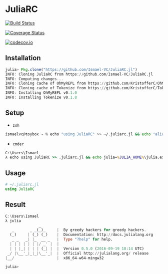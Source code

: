 # JuliaRC

[![Build Status](https://travis-ci.org/Ismael-VC/JuliaRC.jl.svg?branch=master)](https://travis-ci.org/Ismael-VC/JuliaRC.jl)

[![Coverage Status](https://coveralls.io/repos/Ismael-VC/JuliaRC.jl/badge.svg?branch=master&service=github)](https://coveralls.io/github/Ismael-VC/JuliaRC.jl?branch=master)

[![codecov.io](http://codecov.io/github/Ismael-VC/JuliaRC.jl/coverage.svg?branch=master)](http://codecov.io/github/Ismael-VC/JuliaRC.jl?branch=master)

## Installation

```julia
julia> Pkg.clone("https://github.com/Ismael-VC/JuliaRC.jl")
INFO: Cloning JuliaRC from https://github.com/Ismael-VC/JuliaRC.jl
INFO: Computing changes...
INFO: Cloning cache of OhMyREPL from https://github.com/KristofferC/OhMyREPL.jl.git
INFO: Cloning cache of Tokenize from https://github.com/KristofferC/Tokenize.jl.git
INFO: Installing OhMyREPL v0.1.0
INFO: Installing Tokenize v0.1.8                                                                         
```

## Setup

* `zsh`

```bash
ismaelvc@toybox ~ % echo "using JuliaRC" >> ~/.juliarc.jl && echo "alias julia='$(which julia) -q'" >> ~/.zshrc && source ~/.zshrc
```

* `cmder`

```cmd
C:\Users\Ismael
λ echo using JuliaRC >> .juliarc.jl && echo julia=%JULIA_HOME%\julia.exe -q $* >> %CMDER_ROOT%\config\user-aliases.cmd && call %CMDER_ROOT%\config\user-aliases.cmd
```

## Usage

```julia
# ~/.juliarc.jl
using JuliaRC
```

## Result

```julia
C:\Users\Ismael
λ julia
               _
   _       _ _(_)_     |  By greedy hackers for greedy hackers.
  (_)     | (_) (_)    |  Documentation: http://docs.julialang.org
   _ _   _| |_  __ _   |  Type "?help" for help.
  | | | | | | |/ _' |  |
  | | |_| | | | (_| |  |  Version 0.5.0 (2016-09-19 18:14 UTC)
 _/ |\__'_|_|_|\__'_|  |  Official http://julialang.org/ release
|__/                   |  x86_64-w64-mingw32

julia>
```
